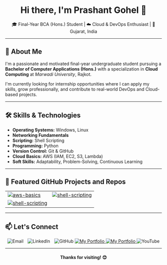 <h1 align="center">Hi there, I'm Prashant Gohel 👋</h1>

<p align="center">
  🎓 Final-Year BCA (Hons.) Student | ☁️ Cloud & DevOps Enthusiast | 📍 Gujarat, India <br>
</p>

---

<h2>🌟 About Me</h2>

<p>
I'm a passionate and motivated final-year undergraduate student pursuing a <strong>Bachelor of Computer Applications (Hons.)</strong> with a specialization in <strong>Cloud Computing</strong> at <em>Marwadi University</em>, Rajkot.
</p>

<p>
I'm currently looking for internship opportunities where I can apply my skills, grow professionally, and contribute to real-world DevOps and Cloud-based projects.
</p>

---

<h2>🛠️ Skills & Technologies</h2>

<ul>
  <li><strong>Operating Systems:</strong> Windows, Linux</li>
  <li><strong>Networking Fundamentals</strong></li>
  <li><strong>Scripting:</strong> Shell Scripting</li>
  <li><strong>Programming:</strong> Python</li>
  <li><strong>Version Control:</strong> Git & GitHub</li>
  <li><strong>Cloud Basics:</strong> AWS (IAM, EC2, S3, Lambda)</li>
  <li><strong>Soft Skills:</strong> Adaptability, Problem-Solving, Continuous Learning</li>
</ul>

---

<h2>📂 Featured GitHub Projects and Repos</h2>

<table>
  <tr>
    <td>
      <a href="https://github.com/prashantgohel321/AWS-PracCloud">
        <img src="https://github-readme-stats.vercel.app/api/pin/?username=prashantgohel321&repo=AWS-PracCloud&theme=default" alt="aws-basics" />
      </a>
    </td>
    <td>
      <a href="https://github.com/prashantgohel321/College_ERP">
        <img src="https://github-readme-stats.vercel.app/api/pin/?username=prashantgohel321&repo=College_ERP&theme=default" alt="shell-scripting" />
      </a>
    </td>
  </tr>
  <tr>
    <td>
      <a href="https://github.com/prashantgohel321/AWS-DevOps">
        <img src="https://github-readme-stats.vercel.app/api/pin/?username=prashantgohel321&repo=AWS-DevOps&theme=default" alt="shell-scripting" />
      </a>
    </td>
  </tr>
</table>

---

<h2>📫 Let's Connect</h2>


<p align="center">
  <!-- Email Button -->
  <a href="mailto:prashangohel1706@gmail.com" target="_blank" style="text-decoration:none;">
    <img src="https://img.shields.io/badge/Email-D14836?style=for-the-badge&logo=gmail&logoColor=white" alt="Email" />
  </a>
  <!-- LinkedIn Button -->
  <a href="https://linkedin.com/in/prashant-gohel-7108b6251" target="_blank" style="text-decoration:none; margin-left: 10px;">
    <img src="https://img.shields.io/badge/LinkedIn-0077B5?style=for-the-badge&logo=linkedin&logoColor=white" alt="LinkedIn" />
  </a>
  <!-- GitHub Button -->
  <a href="https://github.com/prashantgohel321" target="_blank" style="text-decoration:none; margin-left: 10px;">
    <img src="https://img.shields.io/badge/GitHub-181717?style=for-the-badge&logo=github&logoColor=white" alt="GitHub" />
  </a>
  <a href="https://prashant-gohel-portfolio.netlify.app/" target="_blank">
    <img src="https://img.shields.io/badge/My_Portfolio-123458?style=for-the-badge&logoColor=white" alt="My Portfolio" />
  </a>
  <a href="https://hashnode.com/@prashantgohel" target="_blank">
    <img src="https://img.shields.io/badge/Hashnode-0000ff?style=for-the-badge&logoColor=white" alt="My Portfolio" />
  </a>
  <a href="https://www.youtube.com/@DevOpsWithUs" target="_blank" style="text-decoration:none;">
    <img src="https://img.shields.io/badge/YouTube-D14836?style=for-the-badge&logo=youtube&logoColor=white" alt="YouTube" />
  </a>
</p>

---

<h4 align="center">Thanks for visiting! 😊</h4>
